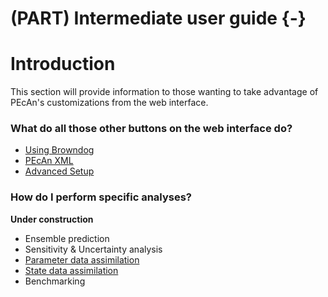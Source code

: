 # (PART) Intermediate user guide {-}

# Introduction

This section will provide information to those wanting to take advantage of PEcAn's customizations from the web interface.

### What do all those other buttons on the web interface do?

* [Using Browndog](#using-browndog)
* [PEcAn XML](#pecan-xml-configuration)
* [Advanced Setup](#advanced-setup)

### How do I perform specific analyses?

**Under construction**

* Ensemble prediction
* Sensitivity & Uncertainty analysis
* [Parameter data assimilation](pda.documentation.md)
* [State data assimilation](sda.documentation.md)
* Benchmarking

